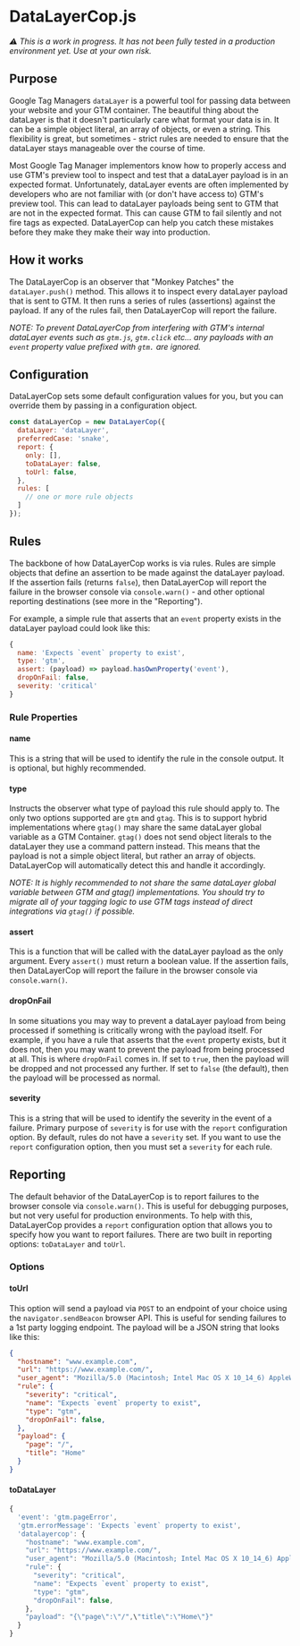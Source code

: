 # DataLayerCop.js

_⚠️ *This is a work in progress.* It has not been fully tested in a production environment yet. Use at your own risk._

## Purpose
Google Tag Managers `dataLayer` is a powerful tool for passing data between your website and your GTM container. The beautiful thing about the dataLayer is that it doesn't particularly care what format your data is in. It can be a simple object literal, an array of objects, or even a string. This flexibility is great, but sometimes - strict rules are needed to ensure that the dataLayer stays manageable over the course of time.

Most Google Tag Manager implementors know how to properly access and use GTM's preview tool to inspect and test that a dataLayer payload is in an expected format. Unfortunately, dataLayer events are often implemented by developers who are not familiar with (or don't have access to) GTM's preview tool. This can lead to dataLayer payloads being sent to GTM that are not in the expected format. This can cause GTM to fail silently and not fire tags as expected. DataLayerCop can help you catch these mistakes before they make they make their way into production.

## How it works
The DataLayerCop is an observer that "Monkey Patches" the `dataLayer.push()` method. This allows it to inspect every dataLayer payload that is sent to GTM. It then runs a series of rules (assertions) against the payload. If any of the rules fail, then DataLayerCop will report the failure.

_*NOTE:* To prevent DataLayerCop from interfering with GTM's internal dataLayer events such as `gtm.js`, `gtm.click` etc... any payloads with an `event` property value prefixed with `gtm.` are ignored._

## Configuration

DataLayerCop sets some default configuration values for you, but you can override them by passing in a configuration object. 

```javascript
const dataLayerCop = new DataLayerCop({
  dataLayer: 'dataLayer',
  preferredCase: 'snake',
  report: {
    only: [],
    toDataLayer: false,
    toUrl: false,
  },
  rules: [
    // one or more rule objects
  ]
});
```

## Rules

The backbone of how DataLayerCop works is via rules. Rules are simple objects that define an assertion to be made against the dataLayer payload. If the assertion fails (returns `false`), then DataLayerCop will report the failure in the browser console via `console.warn()` - and other optional reporting destinations (see more in the "Reporting").

For example, a simple rule that asserts that an `event` property exists in the dataLayer payload could look like this:

```javascript
{
  name: 'Expects `event` property to exist',
  type: 'gtm',
  assert: (payload) => payload.hasOwnProperty('event'),
  dropOnFail: false,
  severity: 'critical'
}
```

### Rule Properties

#### name
This is a string that will be used to identify the rule in the console output. It is optional, but highly recommended.

#### type
Instructs the observer what type of payload this rule should apply to. The only two options supported are `gtm` and `gtag`. This is to support hybrid implementations where `gtag()` may share the same dataLayer global variable as a GTM Container. `gtag()` does not send object literals to the dataLayer they use a command pattern instead. This means that the payload is not a simple object literal, but rather an array of objects. DataLayerCop will automatically detect this and handle it accordingly.

_*NOTE:* It is highly recommended to not share the same dataLayer global variable between GTM and gtag() implementations. You should try to migrate all of your tagging logic to use GTM tags instead of direct integrations via `gtag()` if possible._

#### assert
This is a function that will be called with the dataLayer payload as the only argument. Every `assert()` must return a boolean value. If the assertion fails, then DataLayerCop will report the failure in the browser console via `console.warn()`.

#### dropOnFail
In some situations you may way to prevent a dataLayer payload from being processed if something is critically wrong with the payload itself. For example, if you have a rule that asserts that the `event` property exists, but it does not, then you may want to prevent the payload from being processed at all. This is where `dropOnFail` comes in. If set to `true`, then the payload will be dropped and not processed any further. If set to `false` (the default), then the payload will be processed as normal.

#### severity
This is a string that will be used to identify the severity in the event of a failure. Primary purpose of `severity` is for use with the `report` configuration option. By default, rules do not have a `severity` set. If you want to use the `report` configuration option, then you must set a `severity` for each rule. 

## Reporting

The default behavior of the DataLayerCop is to report failures to the browser console via `console.warn()`. This is useful for debugging purposes, but not very useful for production environments. To help with this, DataLayerCop provides a `report` configuration option that allows you to specify how you want to report failures. There are two built in reporting options: `toDataLayer` and `toUrl`.

### Options

#### toUrl
This option will send a payload via `POST` to an endpoint of your choice using the `navigator.sendBeacon` browser API. This is useful for sending failures to a 1st party logging endpoint. The payload will be a JSON string that looks like this:

```json
{
  "hostname": "www.example.com",
  "url": "https://www.example.com/",
  "user_agent": "Mozilla/5.0 (Macintosh; Intel Mac OS X 10_14_6) AppleWebKit/537.36 (KHTML, like Gecko)",
  "rule": {
    "severity": "critical",
    "name": "Expects `event` property to exist",
    "type": "gtm",
    "dropOnFail": false,
  },
  "payload": {
    "page": "/",
    "title": "Home"
  }
}
```

#### toDataLayer

```javascript
{
  'event': 'gtm.pageError',
  'gtm.errorMessage': 'Expects `event` property to exist',
  'datalayercop': {
    "hostname": "www.example.com",
    "url": "https://www.example.com/",
    "user_agent": "Mozilla/5.0 (Macintosh; Intel Mac OS X 10_14_6) AppleWebKit/537.36 (KHTML, like Gecko)",
    "rule": {
      "severity": "critical",
      "name": "Expects `event` property to exist",
      "type": "gtm",
      "dropOnFail": false,
    },
    "payload": "{\"page\":\"/",\"title\":\"Home\"}"
  }
}
```